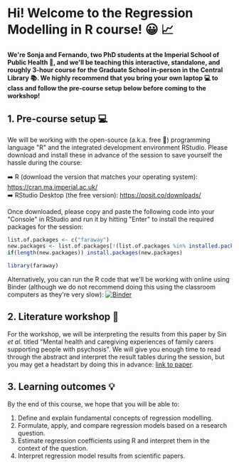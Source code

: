 # Hi! Welcome to the Regression Modelling in R course! :grinning: :chart_with_upwards_trend:

#### We're Sonja and Fernando, two PhD students at the Imperial School of Public Health :hospital:, and we'll be teaching this interactive, standalone, and roughly 3-hour course for the Graduate School in-person in the Central Library :books:. We highly recommend that you bring your own laptop :computer: to class and follow the pre-course setup below before coming to the workshop!

## 1. Pre-course setup :computer:
We will be working with the open-source (a.k.a. free :partying_face:) programming language "R" and the integrated development environment RStudio. Please download and install these in advance of the session to save yourself the hassle during the course:

:arrow_right: R (download the version that matches your operating system): https://cran.ma.imperial.ac.uk/  
:arrow_right: RStudio Desktop (the free version): https://posit.co/downloads/

Once downloaded, please copy and paste the following code into your "Console" in RStudio and run it by hitting "Enter" to install the required packages for the session:
```r
list.of.packages <- c("faraway")
new.packages <- list.of.packages[!(list.of.packages %in% installed.packages()[,"Package"])]
if(length(new.packages)) install.packages(new.packages)

library(faraway)
```
Alternatively, you can run the R code that we'll be working with online using Binder (although we do not recommend doing this using the classroom computers as they're very slow): [![Binder](https://mybinder.org/badge_logo.svg)](https://mybinder.org/v2/gh/ImperialCollegeLondon/RCDS-regression-modelling/HEAD?urlpath=rstudio)

## 2. Literature workshop :page_facing_up:
For the workshop, we will be interpreting the results from this paper by Sin *et al.* titled "Mental health and caregiving experiences of family carers supporting people with psychosis". We will give you enough time to read through the abstract and interpret the result tables during the session, but you may get a headstart by doing this in advance: [link to paper](https://www.cambridge.org/core/journals/epidemiology-and-psychiatric-sciences/article/mental-health-and-caregiving-experiences-of-family-carers-supporting-people-with-psychosis/FF705DECFAC216D777B834E5D2A0180F).

## 3. Learning outcomes :bulb:
By the end of this course, we hope that you will be able to:
1. Define and explain fundamental concepts of regression modelling.
2. Formulate, apply, and compare regression models based on a research question.
3. Estimate regression coefficients using R and interpret them in the context of the question.
4. Interpret regression model results from scientific papers.
